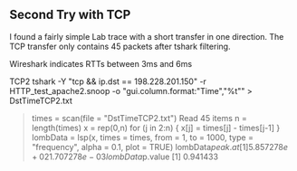 ## Second Try with TCP

I found a fairly simple Lab trace with a short transfer in one direction.
The TCP transfer only contains 45 packets after tshark filtering.

Wireshark indicates RTTs between 3ms and 6ms

TCP2
tshark -Y "tcp && ip.dst == 198.228.201.150" -r HTTP_test_apache2.snoop -o "gui.column.format:\"Time\",\"%t\"" > DstTimeTCP2.txt

> times = scan(file = "DstTimeTCP2.txt")
Read 45 items
> n = length(times)
> x = rep(0,n)
> for (j in 2:n) { x[j] = times[j] - times[j-1] }
> lombData = lsp(x, times = times, from = 1, to = 1000, type = "frequency", alpha = 0.1, plot = TRUE)
> lombData$peak.at
[1] 5.857278e+02 1.707278e-03
> lombData$p.value
[1] 0.941433
> 
